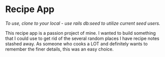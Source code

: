 # Recipe App

*To use, clone to your local - use rails db:seed to utilize current seed users.*

This recipe app is a passion project of mine. I wanted to build something that I could use to get rid of the several random places I have recipe notes stashed away. As someone who cooks a LOT and definitely wants to remember the finer details, this was an easy choice. 

